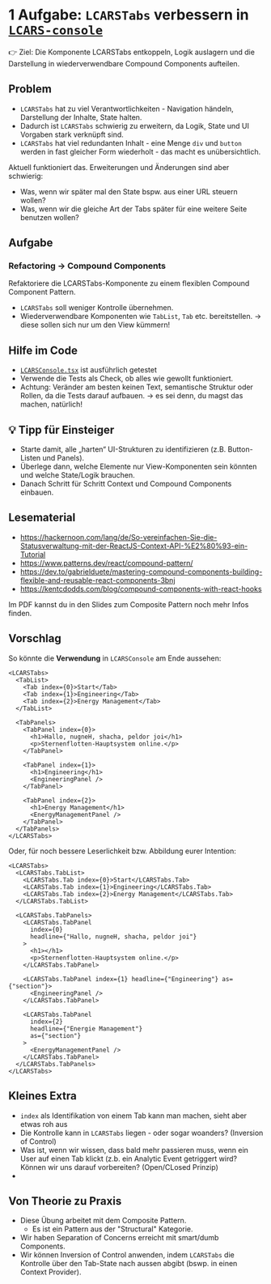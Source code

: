 # 1 Aufgabe: `LCARSTabs` verbessern in [`LCARS-console`](../src/app/features/LCARS-console/LCARSConsole.tsx)

👉 Ziel: Die Komponente LCARSTabs entkoppeln, Logik auslagern und die Darstellung in wiederverwendbare Compound Components aufteilen.

## Problem

- `LCARSTabs` hat zu viel Verantwortlichkeiten - Navigation händeln, Darstellung der Inhalte, State halten.
- Dadurch ist `LCARSTabs` schwierig zu erweitern, da Logik, State und UI Vorgaben stark verknüpft sind.
- `LCARSTabs` hat viel redundanten Inhalt - eine Menge `div` und `button` werden in fast gleicher Form wiederholt -
  das macht es unübersichtlich.

Aktuell funktioniert das. Erweiterungen und Änderungen sind aber schwierig:

- Was, wenn wir später mal den State bspw. aus einer URL steuern wollen?
- Was, wenn wir die gleiche Art der Tabs später für eine weitere Seite benutzen wollen?

## Aufgabe

### Refactoring -> Compound Components

Refaktoriere die LCARSTabs-Komponente zu einem flexiblen Compound Component Pattern.

- `LCARSTabs` soll weniger Kontrolle übernehmen.
- Wiederverwendbare Komponenten wie `TabList`, `Tab` etc. bereitstellen.
  -> diese sollen sich nur um den View kümmern!

## Hilfe im Code

- [`LCARSConsole.tsx`](src/app/features/LCARS-console/LCARSConsole.tsx) ist ausführlich getestet
- Verwende die Tests als Check, ob alles wie gewollt funktioniert.
- Achtung: Veränder am besten keinen Text, semantische Struktur oder Rollen, da die Tests darauf aufbauen.
  -> es sei denn, du magst das machen, natürlich!

## 💡 Tipp für Einsteiger

- Starte damit, alle „harten“ UI-Strukturen zu identifizieren (z.B. Button-Listen und Panels).
- Überlege dann, welche Elemente nur View-Komponenten sein könnten und welche State/Logik brauchen.
- Danach Schritt für Schritt Context und Compound Components einbauen.

## Lesematerial

- https://hackernoon.com/lang/de/So-vereinfachen-Sie-die-Statusverwaltung-mit-der-ReactJS-Context-API-%E2%80%93-ein-Tutorial
- https://www.patterns.dev/react/compound-pattern/
- https://dev.to/gabrielduete/mastering-compound-components-building-flexible-and-reusable-react-components-3bnj
- https://kentcdodds.com/blog/compound-components-with-react-hooks

Im PDF kannst du in den Slides zum Composite Pattern noch mehr Infos finden.

## Vorschlag

So könnte die **Verwendung** in `LCARSConsole` am Ende aussehen:

```tsx
<LCARSTabs>
  <TabList>
    <Tab index={0}>Start</Tab>
    <Tab index={1}>Engineering</Tab>
    <Tab index={2}>Energy Management</Tab>
  </TabList>

  <TabPanels>
    <TabPanel index={0}>
      <h1>Hallo, nugneH, shacha, peldor joi</h1>
      <p>Sternenflotten-Hauptsystem online.</p>
    </TabPanel>

    <TabPanel index={1}>
      <h1>Engineering</h1>
      <EngineeringPanel />
    </TabPanel>

    <TabPanel index={2}>
      <h1>Energy Management</h1>
      <EnergyManagementPanel />
    </TabPanel>
  </TabPanels>
</LCARSTabs>
```

Oder, für noch bessere Leserlichkeit bzw. Abbildung eurer Intention:

```tsx
<LCARSTabs>
  <LCARSTabs.TabList>
    <LCARSTabs.Tab index={0}>Start</LCARSTabs.Tab>
    <LCARSTabs.Tab index={1}>Engineering</LCARSTabs.Tab>
    <LCARSTabs.Tab index={2}>Energy Management</LCARSTabs.Tab>
  </LCARSTabs.TabList>

  <LCARSTabs.TabPanels>
    <LCARSTabs.TabPanel
      index={0}
      headline={"Hallo, nugneH, shacha, peldor joi"}
    >
      <h1></h1>
      <p>Sternenflotten-Hauptsystem online.</p>
    </LCARSTabs.TabPanel>

    <LCARSTabs.TabPanel index={1} headline={"Engineering"} as={"section"}>
      <EngineeringPanel />
    </LCARSTabs.TabPanel>

    <LCARSTabs.TabPanel
      index={2}
      headline={"Energie Management"}
      as={"section"}
    >
      <EnergyManagementPanel />
    </LCARSTabs.TabPanel>
  </LCARSTabs.TabPanels>
</LCARSTabs>
```

## Kleines Extra

- `index` als Identifikation von einem Tab kann man machen, sieht aber etwas roh aus
- Die Kontrolle kann in `LCARSTabs` liegen - oder sogar woanders? (Inversion of Control)
- Was ist, wenn wir wissen, dass bald mehr passieren muss, wenn ein User auf einen Tab klickt (z.b. ein Analytic
  Event getriggert wird? Können wir uns darauf vorbereiten? (Open/CLosed Prinzip)
-

## Von Theorie zu Praxis

- Diese Übung arbeitet mit dem Composite Pattern.
  - Es ist ein Pattern aus der "Structural" Kategorie.
- Wir haben Separation of Concerns erreicht mit smart/dumb Components.
- Wir können Inversion of Control anwenden, indem `LCARSTabs` die Kontrolle über den Tab-State nach aussen abgibt (bswp. in einen Context Provider).

